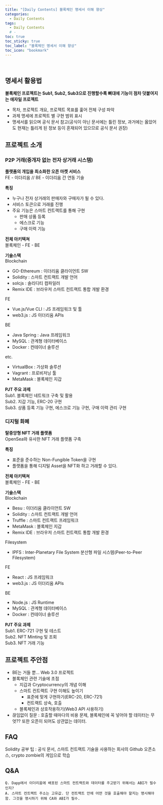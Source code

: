 ```yaml
---
title: "[Daily Contents] 블록체인 명세서 이해 향상"
categories:
  - Daily Contents
tags:
  - Daily Contents
  # -
toc: true
toc_sticky: true
toc_label: "블록체인 명세서 이해 향상"
toc_icon: "bookmark"
---
```


<br>

## 명세서 활용법

**블록체인 프로젝트는 Sub1, Sub2, Sub3으로 진행할수록 뼈대에 기능이 점차 덧붙여지는 애자일 프로젝트**

- 목차, 프로젝트 개요, 프로젝트 목표를 훑어 전체 구성 파악
- 과제 명세에 프로젝트 별 구현 범위 표시
- 명세서를 읽으며 공식 문서 참고(공식이 아닌 문서에는 틀린 정보, 과거에는 옳았어도 현재는 틀리게 된 정보 등이 혼재되어 있으므로 공식 문서 권장)

## 프로젝트 소개

### P2P 거래(중개자 없는 전자 상거래 시스템)

**플랫폼의 개입을 최소화한 오픈 마켓 서비스** <br>
FE - 이더리움 // BE - 이더리움 간 연동 기술

**특징**

- 누구나 전자 상거래의 판매자와 구매자가 될 수 있다.
- 서비스 토큰으로 거래를 진행
- 주요 기능은 스마트 컨트랙트를 통해 구현
  - 판매 상품 등록
  - 에스크로 기능
  - 구매 이력 기능

**전체 아키텍쳐** <br>
블록체인 - FE - BE

**기술스택** <br>
Blockchain

- GO-Ethereum : 이더리움 클라이언트 SW
- Solidity : 스마트 컨트랙트 개발 언어
- solcjs : 솔리디티 컴파일러
- Remix IDE : 브라우저 스마트 컨트랙트 통합 개발 환경

FE

- Vue.js/Vue CLI : JS 프레임워크 및 툴
- web3.js : JS 이더리움 APIs

BE

- Java Spring : Java 프레임워크
- MySQL : 관계형 데이터베이스
- Docker : 컨테이너 솔루션

etc.

- VirtualBox : 가상화 솔루션
- Vagrant : 프로비저닝 툴
- MetaMask : 블록체인 지갑

**PJT 주요 과제** <br>
Sub1. 블록체인 네트워크 구축 및 활용 <br>
Sub2. 지갑 기능, ERC-20 구현 <br>
Sub3. 상품 등록 기능 구현, 에스크로 기능 구현, 구매 이력 관리 구현

### 디지털 화폐

**탈중앙형 NFT 거래 플랫폼** <br>
OpenSea와 유사한 NFT 거래 플랫폼 구축

**특징**

- 표준을 준수하는 Non-Fungible Token을 구현
- 플랫폼을 통해 디지털 Asset을 NFT화 하고 거래할 수 있다.

**전체 아키텍쳐** <br>
블록체인 - FE - BE

**기술스택** <br>
Blockchain

- Besu : 이더리움 클라이언트 SW
- Solidity : 스마트 컨트랙트 개발 언어
- Truffle : 스마트 컨트랙트 프레임워크
- MetaMask : 블록체인 지갑
- Remix IDE : 브라우저 스마트 컨트랙트 통합 개발 환경

Filesystem

- IPFS : Inter-Planetary File System 분산형 파일 시스템(Peer-to-Peer Filesystem)

FE

- React : JS 프레임워크
- web3.js : JS 이더리움 APIs

BE

- Node.js : JS Runtime
- MySQL : 관계형 데이터베이스
- Docker : 컨테이너 솔루션

**PJT 주요 과제** <br>
Sub1. ERC-721 구현 및 테스트 <br>
Sub2. NFT Minting 및 조회 <br>
Sub3. NFT 거래 기능

## 프로젝트 주안점

- BE는 거들 뿐… Web 3.0 프로젝트
- 블록체인 관련 기술에 초점
  - 지갑과 Cryptocurrency의 개념 이해
  - 스마트 컨트랙트 구현 이해도 높이기
    - 표준에 맞게 구현하기(ERC-20, ERC-721)
    - 컨트랙트 상속, 호출
  - 블록체인과 상호작용하기(Web3 API 사용하기)
- 끊임없이 질문 : 호출할 때마다의 비용 문제, 블록체인에 꼭 넣어야 할 데이터는 무엇?? 또한 오픈이 되어도 상관없는 데이터.

## FAQ

Solidity 공부 팁 : 공식 문서, 스마트 컨트랙트 기술을 사용하는 회사의 Github 오픈소스, crypto zombie의 게임으로 학습

## Q&A

```
Q. Dapp에서 이더리움에 배포된 스마트 컨트랙트와 데이터를 주고받기 위해서는 ABI가 필수인지?
A. 스마트 컨트랙트 주소는 고유값. 단 컨트랙트 안에 어떤 것을 호출해야 할지는 명시해야 함. 그것을 명시하기 위해 CA와 ABI가 필수.
```
